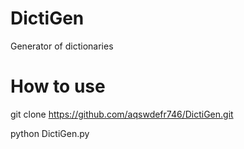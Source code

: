 # DictiGen
Generator of dictionaries

# How to use
git clone https://github.com/aqswdefr746/DictiGen.git

python DictiGen.py

